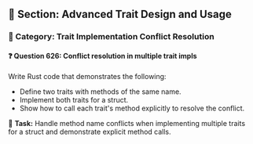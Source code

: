 ## 📘 Section: Advanced Trait Design and Usage  
### 🔹 Category: Trait Implementation Conflict Resolution  
#### ❓ Question 626: Conflict resolution in multiple trait impls

Write Rust code that demonstrates the following:

- Define two traits with methods of the same name.
- Implement both traits for a struct.
- Show how to call each trait's method explicitly to resolve the conflict.

🔧 **Task:** Handle method name conflicts when implementing multiple traits for a struct and demonstrate explicit method calls.
